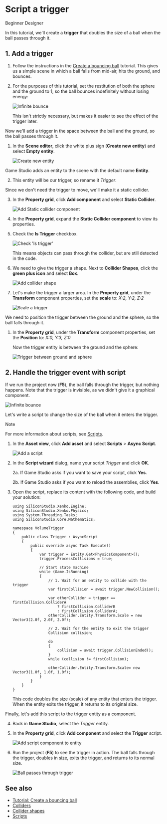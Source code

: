 # Script a trigger

<span class="label label-doc-level">Beginner</span>
<span class="label label-doc-audience">Designer</span>

In this tutorial, we'll create a **trigger** that doubles the size of a ball when the ball passes through it.

## 1. Add a trigger

1. Follow the instructions in the [Create a bouncing ball](create-a-bouncing-ball.md) tutorial.
This gives us a simple scene in which a ball falls from mid-air, hits the ground, and bounces.

2. For the purposes of this tutorial, set the restitution of both the sphere and the ground to 1, so the ball bounces indefinitely without losing energy:

    ![Infinite bounce](media/physics-tutorials-create-a-bouncing-ball-infinitely-bouncing-ball.gif)

    This isn't strictly necessary, but makes it easier to see the effect of the trigger later.

Now we'll add a trigger in the space between the ball and the ground, so the ball passes through it.

1. In the **Scene editor**, click the white plus sign (**Create new entity**) and select **Empty entity**.

    ![Create new entity](media/physics-tutorials-create-a-trigger-add-new-entity.png)

Game Studio adds an entity to the scene with the default name **Entity**.

2. This entity will be our trigger, so rename it *Trigger*.

Since we don't need the trigger to move, we'll make it a static collider.

3. In the **Property grid**, click **Add component** and select **Static Collider**.

    ![Add Static collider component](media/physics-tutorials-create-a-bouncing-ball-add-collider-component.png)

4. In the **Property grid**, expand the **Static Collider component** to view its properties.

5. Check the **Is Trigger** checkbox.

    ![Check 'Is trigger'](media/physics-tutorials-create-a-trigger-is-trigger-checkbox.png)

    This means objects can pass through the collider, but are still detected in the code.

6. We need to give the trigger a shape. Next to **Collider Shapes**, click the **green plus icon** and select **Box**.

    ![Add collider shape](media/physics-tutorials-create-a-trigger-add-box-shape-to-a-trigger.png)

7. Let's make the trigger a larger area. In the **Property grid**, under the **Transform** component properties, set the **scale** to: *X:2, Y:2, Z:2*

    ![Scale a trigger](media/physics-tutorials-create-a-trigger-scale-trigger.png)

We need to position the trigger between the ground and the sphere, so the ball falls through it.
    
1. In the **Property grid**, under the **Transform** component properties, set the **Position** to: *X:0, Y:3, Z:0*

    Now the trigger entity is between the ground and the sphere:

    ![Trigger between ground and sphere](media/physics-tutorials-create-a-trigger-trigger-between-ground-and-sphere.png)

## 2. Handle the trigger event with script

If we run the project now (**F5**), the ball falls through the trigger, but nothing happens. Note that the trigger is invisible, as we didn't give it a graphical component.

![Infinite bounce](media/physics-tutorials-create-a-bouncing-ball-infinitely-bouncing-ball.gif)

Let's write a script to change the size of the ball when it enters the trigger.

>[!Note]
>For more information about scripts, see [Scripts](../scripts/index.md).

1. In the **Asset view**, click **Add asset** and select **Scripts** > **Async Script**.

    ![Add a script](media/physics-tutorials-create-a-trigger-add-async-script.png)

2. In the **Script wizard** dialog, name your script *Trigger* and click **OK**.

    2a. If Game Studio asks if you want to save your script, click **Yes**.
    
    2b. If Game Studio asks if you want to reload the assemblies, click **Yes**.

3. Open the script, replace its content with the following code, and build your solution:

    ```
    using SiliconStudio.Xenko.Engine;
    using SiliconStudio.Xenko.Physics;
    using System.Threading.Tasks;
    using SiliconStudio.Core.Mathematics;

    namespace VolumeTrigger
    {
        public class Trigger : AsyncScript
        {
            public override async Task Execute()
            {
                var trigger = Entity.Get<PhysicsComponent>();
                trigger.ProcessCollisions = true;

                // Start state machine
                while (Game.IsRunning)
                {
                    // 1. Wait for an entity to collide with the trigger
                    var firstCollision = await trigger.NewCollision();

                    var otherCollider = trigger == firstCollision.ColliderA
                        ? firstCollision.ColliderB
                        : firstCollision.ColliderA;
                    otherCollider.Entity.Transform.Scale = new Vector3(2.0f, 2.0f, 2.0f);

                    // 2. Wait for the entity to exit the trigger
                    Collision collision;

                    do
                    {
                        collision = await trigger.CollisionEnded();
                    }
                    while (collision != firstCollision);

                    otherCollider.Entity.Transform.Scale= new Vector3(1.0f, 1.0f, 1.0f);
                }
            }
        }
    }
    ```

    This code doubles the size (scale) of any entity that enters the trigger. When the entity exits the trigger, it returns to its original size.

Finally, let's add this script to the trigger entity as a component.

4. Back in **Game Studio**, select the *Trigger* entity.

5. In the **Property grid**, click **Add component** and select the **Trigger** script.

    ![Add script component to entity](media/physics-tutorials-create-a-trigger-add-script-component-to-entity.png)

5. Run the project (**F5**) to see the trigger in action.
The ball falls through the trigger, doubles in size, exits the trigger, and returns to its normal size.

     ![Ball passes through trigger](media/physics-tutorials-create-a-trigger-ball-passes-trigger.gif)

## See also
* [Tutorial: Create a bouncing ball](create-a-bouncing-ball.md)
* [Colliders](colliders.md)
* [Collider shapes](collider-shapes.md)
* [Scripts](../scripts/index.md)